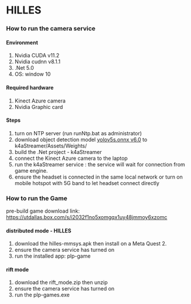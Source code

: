 # HILLES

### How to run the camera service

#### Environment 
1. Nvidia CUDA v11.2
2. Nvidia cudnn v8.1.1
3. .Net 5.0
4. OS: window 10

#### Required hardware
1. Kinect Azure camera
2. Nvidia Graphic card


#### Steps
1. turn on NTP server (run runNtp.bat as administrator) 
2. download object detection model [yolov5s.onnx v6.0](https://github.com/ultralytics/yolov5/releases/download/v6.0/yolov5s.onnx) to k4aStreamer/Assets/Weights/
3. build the .Net project - k4aStreamer
4. connect the Kinect Azure camera to the laptop
5. run the k4aStreamer service : the service will wait for connection from game engine.
6. ensure the headset is connected in the same local network or turn on mobile hotspot with 5G band to let headset connect directly


### How to run the Game

pre-build game download link: https://utdallas.box.com/s/i2032f1no5xomgqx1uy48jmmoy6xzomc

#### distributed mode - HILLES
1. download the hilles-mmsys.apk then install on a Meta Quest 2.
2. ensure the camera service has turned on
3. run the installed app: plp-game 

#### rift mode
1. download the rift_mode.zip then unzip
2. ensure the camera service has turned on
3. run the plp-games.exe

